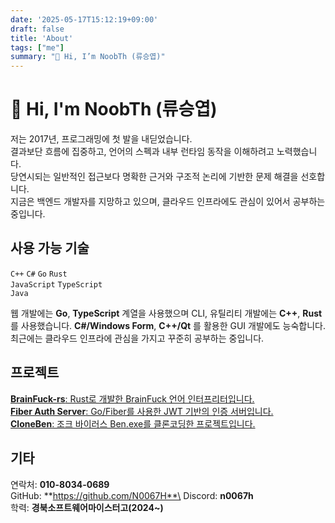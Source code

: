 ```yaml
---
date: '2025-05-17T15:12:19+09:00'
draft: false
title: 'About'
tags: ["me"]
summary: "👋 Hi, I’m NoobTh (류승엽)"
---
```


# 👋 Hi, I'm NoobTh (류승엽)
저는 2017년, 프로그래밍에 첫 발을 내딛었습니다.\
결과보단 흐름에 집중하고, 언어의 스펙과 내부 런타임 동작을 이해하려고 노력했습니다.\
당연시되는 일반적인 접근보다 명확한 근거와 구조적 논리에 기반한 문제 해결을 선호합니다. \
지금은 백엔드 개발자를 지망하고 있으며, 클라우드 인프라에도 관심이 있어서 공부하는 중입니다.

## 사용 가능 기술
`C++` `C#` `Go` `Rust`\
`JavaScript` `TypeScript`\
`Java`

웹 개발에는 **Go**, **TypeScript** 계열을 사용했으며 CLI, 유틸리티 개발에는 **C++**, **Rust**를 사용했습니다.
**C#/Windows Form**, **C++/Qt** 를 활용한 GUI 개발에도 능숙합니다.
최근에는 클라우드 인프라에 관심을 가지고 꾸준히 공부하는 중입니다.

## 프로젝트
[**BrainFuck-rs**: Rust로 개발한 BrainFuck 언어 인터프리터입니다.](https://github.com/n0067h/brainfuck-rs)\
[**Fiber Auth Server**: Go/Fiber를 사용한 JWT 기반의 인증 서버입니다.](https://github.com/n0067h/gofiber-auth-server)\
[**CloneBen**: 조크 바이러스 Ben.exe를 클론코딩한 프로젝트입니다.](https://github.com/n0067h/CloneBen)

## 기타
연락처: **010-8034-0689**\
GitHub: **https://github.com/N0067H**\
Discord: **n0067h**\
학력: **경북소프트웨어마이스터고(2024~)**



